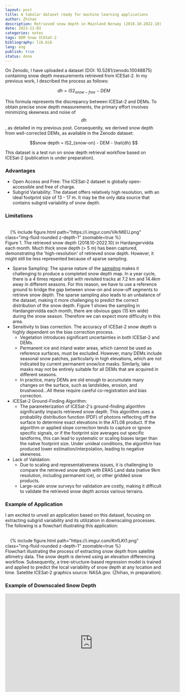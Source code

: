 ```yaml
---
layout: post
title: A tabular dataset ready for machine learning applications
author: Zhihao
description: Retrieved snow depth in Mainland Norway (2018.10-2022.10) based on ICESat-2 ATL 08 and DEMs
date: 2023-11-03
categories: notes
tags: DEM Snow ICESat-2
bibliography: lib.bib
lang: eng
publish: true
status: done
---
```


On Zenodo, I have uploaded a dataset (DOI: 10.5281/zenodo.10048875) containing snow depth measurements retrieved from ICESat-2. In my previous work, I described the process as follows:

$$dh = IS2_{snow-free} - DEM $$

This formula represents the discrepancy between ICESat-2 and DEMs. To obtain precise snow depth measurements, the primary effort involves minimizing skewness and noise of $$dh$$, as detailed in my previous post. Consequently, we derived snow depth from well-corrected DEMs, as available in the Zenodo dataset:

$$snow depth = IS2_{snow-on} - DEM - \hat{dh} $$

This dataset is a test run on snow depth retrieval workflow based on ICESat-2 (publication is under preparation).

### Advantages

- Open Access and Free: The ICESat-2 dataset is globally open-accessible and free of charge.
- Subgrid Variability: The dataset offers relatively high resolution, with an ideal footprint size of 13 - 17 m. It may be the only data source that contains subgrid variability of snow depth.

### Limitations


<div class="row">
    <div class="col-sm mt-3 mt-md-0">
    {% include figure.html path="https://i.imgur.com/VArMIEU.png" class="img-fluid rounded z-depth-1" zoomable=true %}
    </div>
</div>
<div class="caption"> Figure 1. The retrieved snow depth (2018.10-2022.10) in Hardangervidda each month. Much thick snow depth (> 5 m) has been captured, demonstrating the 'high-resolution' of retrieved snow depth. However, it might still be less represented because of sparse sampling. 
</div>


- Sparse Sampling: The sparse nature of the [sampling](https://icesat-2.gsfc.nasa.gov/science/specs) makes it challenging to produce a completed snow depth map. In a year cycle, there is a 4 times repeat orbit with revisited tracks at 7.2 km and 14.4km away in different seasons. For this reason, we have to use a reference ground to bridge the gap between snow-on and snow-off segments to retrieve snow depth. The sparse sampling also leads to an unbalance of the dataset, making it more challenging to predict the correct distribution of the snow depth. Figure 1 shows the sampling in Hardangervidda each month, there are obvious gaps (15 km wide) during the snow season. Therefore we can expect more difficulty in this area.
- Sensitivity to bias correction. The accuracy of ICESat-2 snow depth is highly dependent on the bias correction process.
  - Vegetation introduces significant uncertainties in both ICESat-2 and DEMs.
  - Permanent ice and inland water areas, which cannot be used as reference surfaces, must be excluded. However, many DEMs include seasonal snow patches, particularly in high elevations, which are not indicated by current permanent snow/ice masks. Similarly, lake masks may not be entirely suitable for all DEMs that are acquired in different seasons. 
  - In practice, many DEMs are old enough to accumulate many changes on the surface, such as landslides, erosion, and brushwood...All these require careful co-registration and bias correction. 
- ICESat-2 Ground-Finding Algorithm:
  - The parameterization of ICESat-2's ground-finding algorithm significantly impacts retrieved snow depth. This algorithm uses a probability distribution function (PDF) of photons reflecting off the surface to determine exact elevations in the ATL08 product. If the algorithm or applied slope correction tends to capture or ignore specific signals, or if the footprint size averages out specific landforms, this can lead to systematic or scaling biases larger than the native footprint size. Under unideal conditions, the algorithm has produced lower estimation/interpolation, leading to negative skewness. 
- Lack of Validation:
  - Due to scaling and representativeness issues, it is challenging to compare the retrieved snow depth with ERA5 Land data (native 9km resolution, including permanent ice), or other gridded snow products.
  - Large-scale snow surveys for validation are costly, making it difficult to validate the retrieved snow depth across various terrains.

### Example of Application

I am excited to unveil an application based on this dataset, focusing on extracting subgrid variability and its utilization in downscaling processes. The following is a flowchart illustrating this application:

<div class="row">
    <div class="col-sm mt-3 mt-md-0">
    {% include figure.html path="https://i.imgur.com/KnfLKt1.png" class="img-fluid rounded z-depth-1" zoomable=true %}
    </div>
</div>
<div class="caption"> Flowchart illustrating the process of extracting snow depth from satellite altimetry data. The snow depth is derived using an elevation differencing workflow. Subsequently, a tree-structure-based regression model is trained and applied to predict the local variability of snow depth at any location and time. Satellite ICESat-2 graphics source: NASA.gov. (Zhihao, in preparation).
</div>

### Example of Downscaled Snow Depth

<iframe width="560" height="315" src="https://www.youtube.com/embed/My1fSNGNxb4?si=U0VNY9c3lTXd9Zir" title="YouTube video player" frameborder="0" allow="accelerometer; autoplay; clipboard-write; encrypted-media; gyroscope; picture-in-picture; web-share" allowfullscreen></iframe>